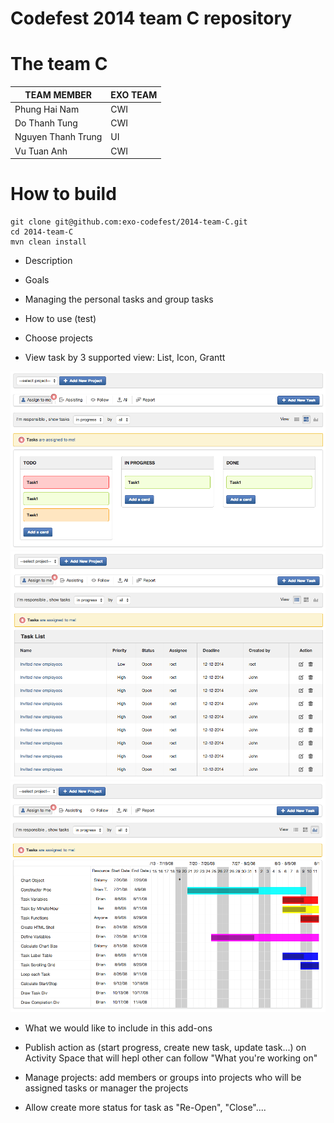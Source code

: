 Codefest 2014 team C repository
===========

# The team C

TEAM MEMBER | EXO TEAM
------------ | ------------- 
Phung Hai Nam | CWI
Do Thanh Tung | CWI
Nguyen Thanh Trung | UI
Vu Tuan Anh | CWI

# How to build

	git clone git@github.com:exo-codefest/2014-team-C.git
	cd 2014-team-C
	mvn clean install

* Description 



* Goals 

- Managing the personal tasks and group tasks  

* How to use (test)

 - Choose projects

 - View task by 3 supported view: List, Icon, Grantt 

<img src="https://github.com/exo-codefest/2014-team-C/blob/master/source-html/task/icon_view.png" >

<img src="https://github.com/exo-codefest/2014-team-C/blob/master/source-html/task/list_view.png" >

<img src="https://github.com/exo-codefest/2014-team-C/blob/master/source-html/task/grantt_view.png" >


* What we would like to include in this add-ons

- Publish action as (start progress, create new task, update task...) on Activity Space that will hepl other can follow "What you're working on"

- Manage projects: add members or groups into projects who will be assigned tasks or manager the projects

- Allow create more status for task as "Re-Open", "Close"....